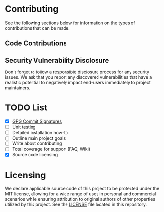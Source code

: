 # Contributing

See the following sections below for information on the types of contributions that can be made.

## Code Contributions

## Security Vulnerability Disclosure

Don't forget to follow a responsible disclosure process for any security issues. We ask that you report any discovered vulnerabilities that have a realistic potential to negatively impact end-users immediately to project maintainers.

# TODO List

- [x] [GPG Commit Signatures](https://docs.gitea.com/administration/signing)
- [ ] Unit testing
- [ ] Detailed installation how-to
- [ ] Outline main project goals
- [ ] Write about contributing
- [ ] Total coverage for support (FAQ, Wiki)
- [x] Source code licensing

# Licensing

We declare applicable source code of this project to be protected under the MIT license, allowing for a wide range of uses in personal and commercial scenarios while ensuring attribution to original authors of other properties utilized by this project. See the [LICENSE](/LICENSE) file located in this repository.
